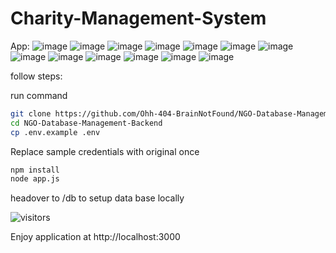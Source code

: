 # Charity-Management-System
App:
![image](images/1.png)
![image](images/2.png)
![image](images/3.png)
![image](images/4.png)
![image](images/5.png)
![image](images/6.png)
![image](images/7.png)
![image](images/8.png)
![image](images/9.png)
![image](images/10.png)
![image](images/11.png)
![image](images/12.png)
![image](images/13.png)

follow steps: 

run command 
```bash
git clone https://github.com/Ohh-404-BrainNotFound/NGO-Database-Management-Backend.git
cd NGO-Database-Management-Backend
cp .env.example .env
```
Replace sample credentials with original once

```bash
npm install
node app.js
```

headover to /db to setup data base locally

![visitors](https://visitor-badge.glitch.me/badge?page_id=ngo.ngodbms)

Enjoy application at http://localhost:3000



